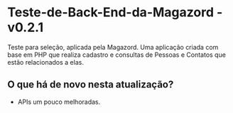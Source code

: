# Teste-de-Back-End-da-Magazord - v0.2.1

Teste para seleção, aplicada pela Magazord.
Uma aplicação criada com base em PHP que realiza cadastro
e consultas de Pessoas e Contatos que estão relacionados a elas.

## O que há de novo nesta atualização?

- APIs um pouco melhoradas.
